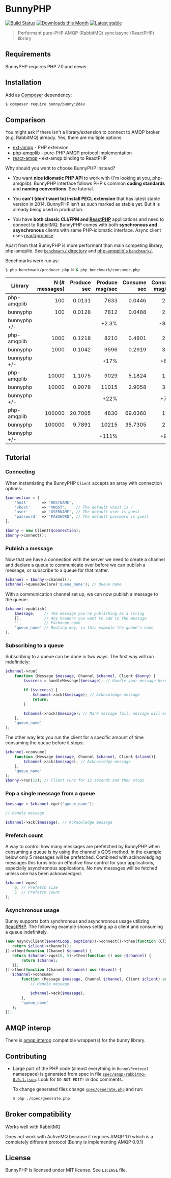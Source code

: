 # BunnyPHP

[![Build Status](https://travis-ci.org/jakubkulhan/bunny.svg?branch=master)](https://travis-ci.org/jakubkulhan/bunny)
[![Downloads this Month](https://img.shields.io/packagist/dm/bunny/bunny.svg)](https://packagist.org/packages/bunny/bunny)
[![Latest stable](https://img.shields.io/packagist/v/bunny/bunny.svg)](https://packagist.org/packages/bunny/bunny)


> Performant pure-PHP AMQP (RabbitMQ) sync/async (ReactPHP) library

## Requirements

BunnyPHP requires PHP 7.0 and newer.

## Installation

Add as [Composer](https://getcomposer.org/) dependency:

```sh
$ composer require bunny/bunny:@dev
```

## Comparison

You might ask if there isn't a library/extension to connect to AMQP broker (e.g. RabbitMQ) already. Yes, there are
 multiple options:

- [ext-amqp](http://pecl.php.net/package/amqp) - PHP extension
- [php-amqplib](https://github.com/php-amqplib/php-amqplib) - pure-PHP AMQP protocol implementation
- [react-amqp](https://github.com/JCook21/ReactAMQP) - ext-amqp binding to ReactPHP

Why should you want to choose BunnyPHP instead?

* You want **nice idiomatic PHP API** to work with (I'm looking at you, php-amqplib). BunnyPHP interface follows PHP's common
  **coding standards** and **naming conventions**. See tutorial.

* You **can't (don't want to) install PECL extension** that has latest stable version in 2014. BunnyPHP isn't as such marked
  as stable yet. But it is already being used in production.

* You have **both classic CLI/FPM and [ReactPHP](http://reactphp.org/)** applications and need to connect to RabbitMQ.
  BunnyPHP comes with both **synchronous and asynchronous** clients with same PHP-idiomatic interface. Async client uses
  [react/promise](https://github.com/reactphp/promise).

Apart from that BunnyPHP is more performant than main competing library, php-amqplib. See [`benchmark/` directory](https://github.com/jakubkulhan/bunny/tree/master/benchmark)
and [php-amqplib's `benchmark/`](https://github.com/videlalvaro/php-amqplib/tree/master/benchmark).

Benchmarks were run as:

```sh
$ php benchmark/producer.php N & php benchmark/consumer.php
```

| Library     | N (# messages) | Produce sec | Produce msg/sec | Consume sec | Consume msg/sec |
|-------------|---------------:|------------:|----------------:|------------:|----------------:|
| php-amqplib | 100            | 0.0131      | 7633            | 0.0446      | 2242            |
| bunnyphp    | 100            | 0.0128      | 7812            | 0.0488      | 2049            |
| bunnyphp +/-|                |             | +2.3%           |             | -8.6%           |
| php-amqplib | 1000           | 0.1218      | 8210            | 0.4801      | 2082            |
| bunnyphp    | 1000           | 0.1042      | 9596            | 0.2919      | 3425            |
| bunnyphp +/-|                |             | +17%            |             | +64%            |
| php-amqplib | 10000          | 1.1075      | 9029            | 5.1824      | 1929            |
| bunnyphp    | 10000          | 0.9078      | 11015           | 2.9058      | 3441            |
| bunnyphp +/-|                |             | +22%            |             | +78%            |
| php-amqplib | 100000         | 20.7005     | 4830            | 69.0360     | 1448            |
| bunnyphp    | 100000         | 9.7891      | 10215           | 35.7305     | 2789            |
| bunnyphp +/-|                |             | +111%           |             | +92%            |

## Tutorial

### Connecting

When instantiating the BunnyPHP `Client` accepts an array with connection options:

```php
$connection = [
    'host'      => 'HOSTNAME',
    'vhost'     => 'VHOST',    // The default vhost is /
    'user'      => 'USERNAME', // The default user is guest
    'password'  => 'PASSWORD', // The default password is guest
];

$bunny = new Client($connection);
$bunny->connect();
```

### Publish a message

Now that we have a connection with the server we need to create a channel and declare a queue to communicate over before we can publish a message, or subscribe to a queue for that matter.

```php
$channel = $bunny->channel();
$channel->queueDeclare('queue_name'); // Queue name
```

With a communication channel set up, we can now publish a message to the queue:

```php
$channel->publish(
    $message,    // The message you're publishing as a string
    [],          // Any headers you want to add to the message
    '',          // Exchange name
    'queue_name' // Routing key, in this example the queue's name
);
```

### Subscribing to a queue

Subscribing to a queue can be done in two ways. The first way will run indefinitely:

```php
$channel->run(
    function (Message $message, Channel $channel, Client $bunny) {
        $success = handleMessage($message); // Handle your message here

        if ($success) {
            $channel->ack($message); // Acknowledge message
            return;
        }

        $channel->nack($message); // Mark message fail, message will be redelivered
    },
    'queue_name'
);
```

The other way lets you run the client for a specific amount of time consuming the queue before it stops:

```php
$channel->consume(
    function (Message $message, Channel $channel, Client $client){
        $channel->ack($message); // Acknowledge message
    },
    'queue_name'
);
$bunny->run(12); // Client runs for 12 seconds and then stops
```

### Pop a single message from a queue

```php
$message = $channel->get('queue_name');

// Handle message

$channel->ack($message); // Acknowledge message
```

### Prefetch count

A way to control how many messages are prefetched by BunnyPHP when consuming a queue is by using the channel's QOS method. In the example below only 5 messages will be prefetched. Combined with acknowledging messages this turns into an effective flow control for your applications, especially asynchronous applications. No new messages will be fetched unless one has been acknowledged.

```php
$channel->qos(
    0, // Prefetch size
    5  // Prefetch count
);
```

### Asynchronous usage

Bunny supports both synchronous and asynchronous usage utilizing [ReactPHP](https://github.com/reactphp). The following example shows setting up a client and consuming a queue indefinitely.

```php
(new Async\Client($eventLoop, $options))->connect()->then(function (Client $client) {
   return $client->channel();
})->then(function (Channel $channel) {
   return $channel->qos(0, 5)->then(function () use ($channel) {
       return $channel;
   });
})->then(function (Channel $channel) use ($event) {
   $channel->consume(
       function (Message $message, Channel $channel, Client $client) use ($event) {
           // Handle message

           $channel->ack($message);
       },
       'queue_name'
   );
});
```

## AMQP interop

There is [amqp interop](https://github.com/queue-interop/amqp-interop) compatible wrapper(s) for the bunny library.

## Contributing

* Large part of the PHP code (almost everything in `Bunny\Protocol` namespace) is generated from spec in file
  [`spec/amqp-rabbitmq-0.9.1.json`](spec/amqp-rabbitmq-0.9.1.json). Look for `DO NOT EDIT!` in doc comments.

  To change generated files change [`spec/generate.php`](spec/generate.php) and run:

  ```sh
  $ php ./spec/generate.php
  ```

## Broker compatibility

Works well with RabbitMQ

Does not work with ActiveMQ because it requires AMQP 1.0 which is a completely different protocol (Bunny is implementing AMQP 0.9.1)

## License

BunnyPHP is licensed under MIT license. See `LICENSE` file.
